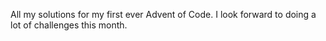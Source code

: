 All my solutions for my first ever Advent of Code. I look forward to doing a lot of challenges this month.
